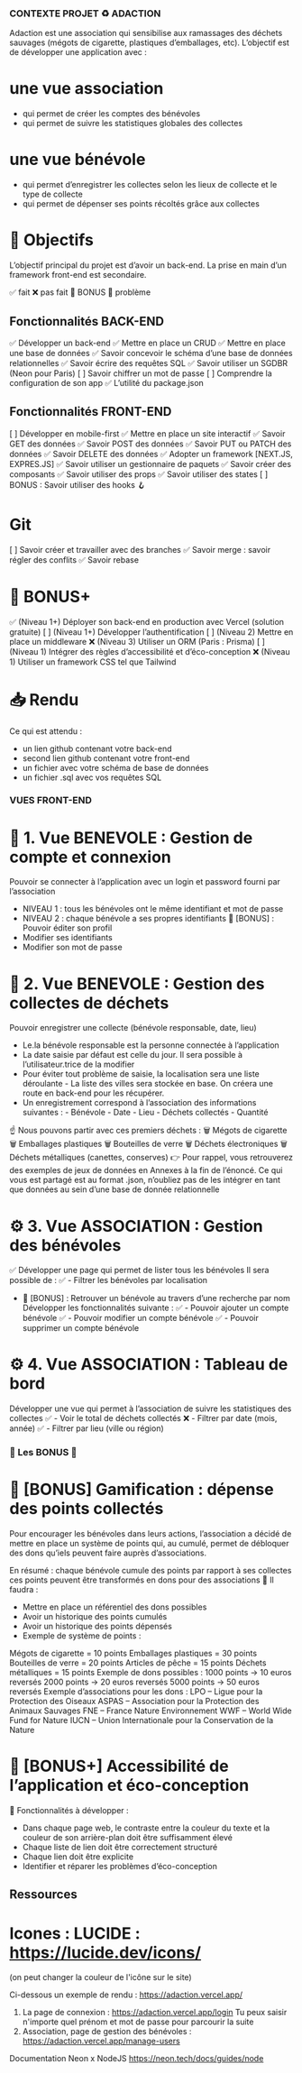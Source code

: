 ### CONTEXTE PROJET ♻️ ADACTION

Adaction est une association qui sensibilise aux ramassages des déchets sauvages (mégots de cigarette, plastiques d’emballages, etc).
L’objectif est de développer une application avec :

# une vue association

- qui permet de créer les comptes des bénévoles
- qui permet de suivre les statistiques globales des collectes

# une vue bénévole

- qui permet d’enregistrer les collectes selon les lieux de collecte et le type de collecte
- qui permet de dépenser ses points récoltés grâce aux collectes

# 🎯 Objectifs

L’objectif principal du projet est d’avoir un back-end. La prise en main d’un framework front-end est secondaire.

✅ fait ❌ pas fait 💙 BONUS 📛 problème

## Fonctionnalités BACK-END

✅ Développer un back-end
✅ Mettre en place un CRUD
✅ Mettre en place une base de données
✅ Savoir concevoir le schéma d’une base de données relationnelles
✅ Savoir écrire des requêtes SQL
✅ Savoir utiliser un SGDBR (Neon pour Paris)
[ ] Savoir chiffrer un mot de passe
[ ] Comprendre la configuration de son app
✅ L’utilité du package.json

## Fonctionnalités FRONT-END

[ ] Développer en mobile-first
✅ Mettre en place un site interactif
✅ Savoir GET des données
✅ Savoir POST des données
✅ Savoir PUT ou PATCH des données
✅ Savoir DELETE des données
✅ Adopter un framework [NEXT.JS, EXPRES.JS]
✅ Savoir utiliser un gestionnaire de paquets
✅ Savoir créer des composants
✅ Savoir utiliser des props
✅ Savoir utiliser des states
[ ] BONUS : Savoir utiliser des hooks 🪝

# Git

[ ] Savoir créer et travailler avec des branches
✅ Savoir merge : savoir régler des conflits
✅ Savoir rebase

# 💙 BONUS+

✅ (Niveau 1+) Déployer son back-end en production avec Vercel (solution gratuite)
[ ] (Niveau 1+) Développer l’authentification
[ ] (Niveau 2) Mettre en place un middleware
❌ (Niveau 3) Utiliser un ORM (Paris : Prisma)
[ ] (Niveau 1) Intégrer des règles d’accessibilité et d’éco-conception
❌ (Niveau 1) Utiliser un framework CSS tel que Tailwind

# 📥 Rendu

Ce qui est attendu :

- un lien github contenant votre back-end
- second lien github contenant votre front-end
- un fichier avec votre schéma de base de données
- un fichier .sql avec vos requêtes SQL

### VUES FRONT-END

# 🌱 1. Vue BENEVOLE : Gestion de compte et connexion

Pouvoir se connecter à l’application avec un login et password fourni par l’association

- NIVEAU 1 : tous les bénévoles ont le même identifiant et mot de passe
- NIVEAU 2 : chaque bénévole a ses propres identifiants
  💙 [BONUS] : Pouvoir éditer son profil
- Modifier ses identifiants
- Modifier son mot de passe

# 🌱 2. Vue BENEVOLE : Gestion des collectes de déchets

Pouvoir enregistrer une collecte (bénévole responsable, date, lieu)

- Le.la bénévole responsable est la personne connectée à l’application
- La date saisie par défaut est celle du jour. Il sera possible à l’utilisateur.trice de la modifier
- Pour éviter tout problème de saisie, la localisation sera une liste déroulante - La liste des villes sera stockée en base. On créera une route en back-end pour les récupérer.
- Un enregistrement correspond à l’association des informations suivantes : - Bénévole - Date - Lieu - Déchets collectés - Quantité

☝️ Nous pouvons partir avec ces premiers déchets :
🗑️ Mégots de cigarette
🗑️ Emballages plastiques
🗑️ Bouteilles de verre
🗑️ Déchets électroniques
🗑️ Déchets métalliques (canettes, conserves)
👉 Pour rappel, vous retrouverez des exemples de jeux de données en Annexes à la fin de l’énoncé. Ce qui vous est partagé est au format .json, n’oubliez pas de les intégrer en tant que données au sein d’une base de donnée relationnelle

# ⚙️ 3. Vue ASSOCIATION : Gestion des bénévoles

✅ Développer une page qui permet de lister tous les bénévoles
Il sera possible de :
✅ - Filtrer les bénévoles par localisation

- 💙 [BONUS] : Retrouver un bénévole au travers d’une recherche par nom
  Développer les fonctionnalités suivante :
  ✅ - Pouvoir ajouter un compte bénévole
  ✅ - Pouvoir modifier un compte bénévole
  ✅ - Pouvoir supprimer un compte bénévole

# ⚙️ 4. Vue ASSOCIATION : Tableau de bord

Développer une vue qui permet à l’association de suivre les statistiques des collectes
✅ - Voir le total de déchets collectés
❌ - Filtrer par date (mois, année)
✅ - Filtrer par lieu (ville ou région)

### 💙 Les BONUS 💪

# 💙 [BONUS] Gamification : dépense des points collectés

Pour encourager les bénévoles dans leurs actions, l’association a décidé de mettre en place un système de points qui, au cumulé, permet de débloquer des dons qu’iels peuvent faire auprès d’associations.

En résumé :
chaque bénévole cumule des points par rapport à ses collectes
ces points peuvent être transformés en dons pour des associations
📌 Il faudra :

- Mettre en place un référentiel des dons possibles
- Avoir un historique des points cumulés
- Avoir un historique des points dépensés
- Exemple de système de points :

Mégots de cigarette = 10 points
Emballages plastiques = 30 points
Bouteilles de verre = 20 points
Articles de pêche = 15 points
Déchets métalliques = 15 points
Exemple de dons possibles :
1000 points → 10 euros reversés
2000 points → 20 euros reversés
5000 points → 50 euros reversés
Exemple d’associations pour les dons :
LPO – Ligue pour la Protection des Oiseaux
ASPAS – Association pour la Protection des Animaux Sauvages
FNE – France Nature Environnement
WWF – World Wide Fund for Nature
IUCN – Union Internationale pour la Conservation de la Nature

# 💙 [BONUS+] Accessibilité de l’application et éco-conception

📌 Fonctionnalités à développer :

- Dans chaque page web, le contraste entre la couleur du texte et la couleur de son arrière-plan doit être suffisamment élevé
- Chaque liste de lien doit être correctement structuré
- Chaque lien doit être explicite
- Identifier et réparer les problèmes d’éco-conception

## Ressources

# Icones : LUCIDE : https://lucide.dev/icons/

(on peut changer la couleur de l'icône sur le site)

Ci-dessous un exemple de rendu :
https://adaction.vercel.app/

1. La page de connexion : https://adaction.vercel.app/login
   Tu peux saisir n'importe quel prénom et mot de passe pour parcourir la suite
2. Association, page de gestion des bénévoles : https://adaction.vercel.app/manage-users

Documentation Neon x NodeJS
https://neon.tech/docs/guides/node
